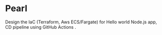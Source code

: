 # Pearl
Design the IaC (Terraform, Aws ECS/Fargate) for Hello world Node.js app, CD pipeline using GitHub Actions .

